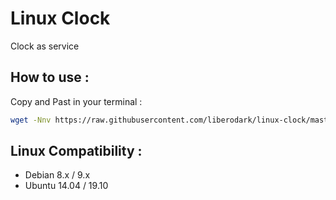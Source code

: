 # Linux Clock
Clock as service

## How to use :

Copy and Past in your terminal :

```bash
wget -Nnv https://raw.githubusercontent.com/liberodark/linux-clock/master/install.sh && chmod +x install.sh; ./install.sh
```

## Linux Compatibility :

- Debian 8.x / 9.x
- Ubuntu 14.04 / 19.10
